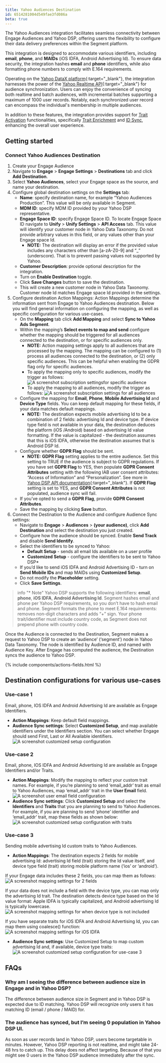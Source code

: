 ```yaml
---
title: Yahoo Audiences Destination
id: 6514281004d549fae3fd086a
beta: true
---
```


The Yahoo Audiences integration facilitates seamless connectivity between Engage Audiences and Yahoo DSP, offering users the flexibility to configure their data delivery preferences within the Segment platform.

This integration is designed to accommodate various identifiers, including **email**, **phone**, and **MAIDs** (iOS IDFA, Android Advertising Id). To ensure data security, the integration hashes **email** and **phone** identifiers, while also formatting phone numbers to comply with E.164 requirements.

Operating on the [Yahoo DataX platform](https://developer.yahooinc.com/datax/guide/){:target="_blank"}, the integration harnesses the power of the [Yahoo Realtime API](https://developer.yahooinc.com/datax/guide/datax-online-spec/user-data-audience-data/){:target="_blank"} for audience synchronization. Users can enjoy the convenience of syncing both realtime and batch audiences, with incremental batches supporting a maximum of 1000 user records. Notably, each synchronized user record can encompass the individual's membership in multiple audiences.

In addition to these features, the integration provides support for [Trait Activation](/docs/engage/trait-activation/) functionalities, specifically [Trait Enrichment](/docs/engage/trait-activation/trait-enrichment/) and [ID Sync](/docs/engage/trait-activation/id-sync/), enhancing the overall user experience.


## Getting started
### Connect Yahoo Audiences Destination

1. Create your Engage Audience
2. Navigate to  **Engage** > **Engage Settings** > **Destinations** tab and click **Add Destination**.
3. Select **Yahoo Audiences**, select your Engage space as the source, and name your destination.
4. Configure global destination settings on the **Settings** tab:
    - **Name**: specify destination name, for example “Yahoo Audiences Production”. This value will be only available in Segment.
    - **MDM ID**: specify MDM ID provided by your Yahoo DSP representative.
    - **Engage Space ID**: specify Engage Space ID. To locate Engage Space ID navigate to **Unify** > **Unify Settings** > **API Access** tab. This value will identify your customer node in Yahoo Data Taxonomy. Do not provide arbitrary values in this field, or any values other than your Engage space Id. 
        - **NOTE:** The destination will display an error if the provided value includes any characters other than [a-zA-Z0-9] and “_” (underscore). That is to prevent passing values not supported by Yahoo.
    - **Customer Description**: provide optional description for the integration. 
    - Turn on **Enable Destination** toggle.
    - Click **Save Changes** button to save the destination.
    - This will create a new customer node in Yahoo Data Taxonomy. Customer node Id matches Engage space Id provided in the settings.
5. Configure destination Action Mappings: Action Mappings determine the information sent from Engage to Yahoo Audiences destination. Below you will find general information on configuring the mapping, as well as specific configuration for various use-cases. 
    - On the **Mapping** tab click **Add Mapping** and select **Sync to Yahoo Ads Segment**.
    - Within the mapping’s **Select events to map and send** configure whether the mapping should be triggered for all audiences connected to the destination, or for specific audiences only.
        - **NOTE:** Action mapping settings apply to all audiences that are processed by the mapping. The mapping can be configured to (1) process all audiences connected to the destination, or (2) only specific audiences. This can be helpful when enabling the GDPR flag only for specific audiences.
        - To apply the mapping only to specific audiences, modify the trigger as follows:
        ![A screenshot subscription settingsfor specific audience](images/yahoo-1.png)
        - To apply the mapping to all audiences, modify the trigger as follows:
        ![A screenshot subscription settings for all audiences](images/yahoo-2.png)
    - Configure the mapping for **Email**, **Phone**, **Mobile Advertising Id** and **Device Type** fields. You can keep default mapping for these fields, if your data matches default mappings.
        - **NOTE:** The destination expects mobile advertising Id to be a combination of 2 fields: advertising Id and device type. If device type field is not available in your data, the destination deduces the platform (iOS /Android) based on advertising Id value formatting. If the value is capitalized - the destination assumes that this is iOS IDFA, otherwise the destination assumes that is Android DSP Id.
    - Configure whether **GDPR Flag** should be sent.
        - **NOTE:** **GDPR Flag** setting applies to the entire audience. Set this setting to TRUE if the audience is subject to GDPR regulations. If you have set **GDPR Flag** to YES, then populate **GDPR Consent Attributes** setting with the following IAB user consent attributes: “Access of Information” and “Personalization”. See more in [Yahoo DSP API documentation](https://developer.yahooinc.com/datax/guide/gdpr/faq/){:target="_blank"}. If **GDPR Flag** setting is set to YES, and **GDPR Consent Attributes** is not populated, audience sync will fail.  
    - If you’ve opted to send a **GDPR Flag**, provide **GDPR Consent Attributes**.
    - Save the mapping by clicking **Save** button.
6. Connect the Destination to the Audience and configure Audience Sync settings:
    - Navigate to **Engage** > **Audiences** > **(your audience)**, click **Add Destination** and select the destination you just created.
    - Configure how the audience should be synced. Enable **Send Track** and disable **Send Identify**. 
    - Select the identifiers to be synced to Yahoo:
        - **Default Setup** - sends all email Ids available on a user profile
        - **Customized Setup** - configure the identifiers to be sent to Yahoo DSP*
    - If you’d like to send iOS IDFA and Android Advertising ID - turn on **Send Mobile IDs** and map MAIDs using **Customized Setup**.
    - Do not modify the **Placeholder** setting. 
    - Click **Save Settings**.

> info "* Note"
> Yahoo DSP supports the following identifiers: **email**, **phone**, **iOS IDFA**, **Android Advertising Id**. Segment hashes email and phone per Yahoo DSP requirements, so you don’t have to hash email and phone. Segment formats the phone to meet E.164 requirements: removes non-digit characters and adds “+” sign. Your phone trait/identifier must include country code, as Segment does not prepend phone with country code.

Once the Audience is connected to the Destination, Segment makes a request to Yahoo DSP to create an ‘audience’ (‘segment’) node in Yahoo Data Taxonomy. The node is identified by Audience ID, and named with Audience Key. After Engage has computed the audience, the Destination syncs the audience to Yahoo DSP.

{% include components/actions-fields.html %}

## Destination configurations for various use-cases

### Use-case 1

Email, phone, IOS IDFA and Android Advertising Id are available as Engage Identifiers. 

- **Action Mappings**: 
Keep default field mappings.
- **Audience Sync settings**: 
Select **Customized Setup**, and map available identifiers under the Identifiers section. You can select whether Engage should send First, Last or All Available identifiers.
![A screenshot customized setup configuration](images/yahoo-3.png)

### Use-case 2

Email, phone, IOS IDFA and Android Advertising Id are available as Engage Identifiers and/or Traits. 

- **Action Mappings**:
Modify the mapping to reflect your custom trait names. For example, if you’re planning to send ‘email_addr’ trait as email to Yahoo Audiences, map ‘email_addr’ trait in the **User Email** field.
![A screenshot user email field configuration](images/yahoo-4.png)
- **Audience Sync settings**:
Click **Customized Setup** and select the **Identifiers** and **Traits** that you are planning to send to Yahoo Audiences. For example, if you are planning to send ‘phone’ identifier and ‘email_addr’ trait, map these fields as shown below:
![A screenshot customized setup configuration with traits](images/yahoo-5.png)

### Use-case 3
Sending mobile advertising Id custom traits to Yahoo Audiences.

- **Action Mappings**:
The destination expects 2 fields for mobile advertising Id: advertising Id field (trait) storing the Id value itself, and device type field (trait) storing mobile platform name (‘ios’ or ‘android’). 

If your Engage data includes these 2 fields, you can map them as follows:
![A screenshot mapping settings for 2 fields](images/yahoo-6.png)

If your data does not include a field with the device type, you can map only the advertising Id trait. The destination detects device type based on the Id value format: Apple IDFA is typically capitalized, and Android advertising Id is typically lowercase. 
![A screenshot mapping settings for when device type is not included](images/yahoo-7.png)

If you have separate traits for iOS IDFA and Android Advertising Id, you can map them using coalesce() function:
![A screenshot mapping settings for iOS IDFA](images/yahoo-8.png)

- **Audience Sync settings**:
Use Customized Setup to map custom advertising Id and, if available, device type traits:
![A screenshot customized setup configuration for use-case 3](images/yahoo-9.png)

## FAQs

### Why am I seeing the difference between audience size in Engage and in Yahoo DSP?
The difference between audience size in Segment and in Yahoo DSP is expected due to ID matching. Yahoo DSP will recognize only users it has matching ID (email / phone / MAID) for. 

### The audience has synced, but I’m seeing 0 population in Yahoo DSP UI.
As soon as user records land in Yahoo DSP, users become targetable in minutes. However, Yahoo DSP reporting is not realtime, and might take 24-48 hrs to catch up. This delay does not affect targeting. Because of that you might see 0 users in the Yahoo DSP audience immediately after the sync.